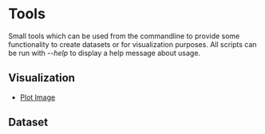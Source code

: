 # Tools

Small tools which can be used from the commandline to provide some functionality to create datasets or for visualization purposes.
All scripts can be run with *--help* to display a help message about usage.

## Visualization

*   [Plot Image](visualization/PlotImage.py)

## Dataset

